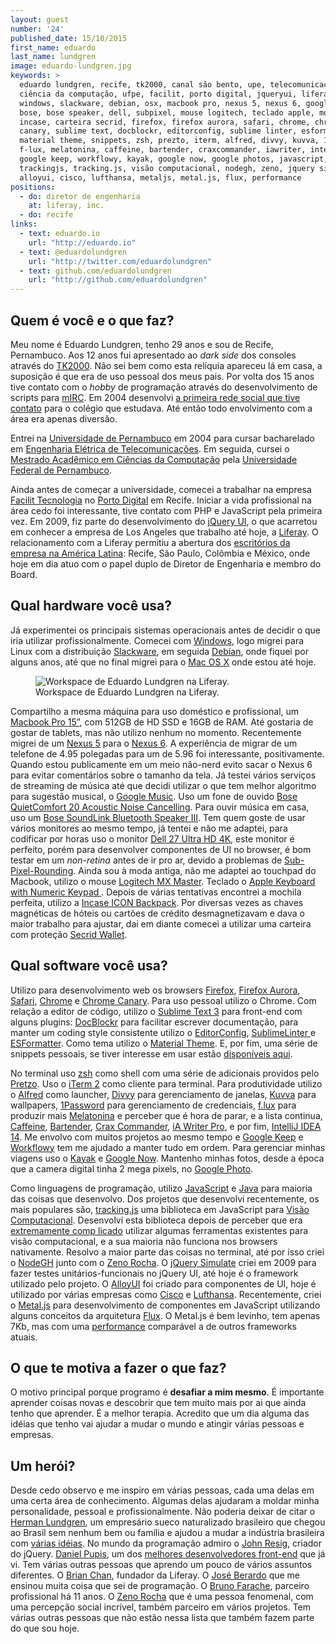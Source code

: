 ```yaml
---
layout: guest
number: '24'
published_date: 15/10/2015
first_name: eduardo
last_name: lundgren
image: eduardo-lundgren.jpg
keywords: >
  eduardo lundgren, recife, tk2000, canal são bento, upe, telecomunicações,
  ciência da computação, ufpe, facilit, porto digital, jqueryui, liferay, mirc,
  windows, slackware, debian, osx, macbook pro, nexus 5, nexus 6, google music,
  bose, bose speaker, dell, subpixel, mouse logitech, teclado apple, mochila
  incase, carteira secrid, firefox, firefox aurora, safari, chrome, chrome
  canary, sublime text, docblockr, editorconfig, sublime linter, esformatter,
  material theme, snippets, zsh, prezto, iterm, alfred, divvy, kuvva, 1password,
  f-lux, melatonina, caffeine, bartender, craxcommander, iawriter, intellij,
  google keep, workflowy, kayak, google now, google photos, javascript, java,
  trackingjs, tracking.js, visão computacional, nodegh, zeno, jquery simulate,
  alloyui, cisco, lufthansa, metaljs, metal.js, flux, performance
positions:
  - do: diretor de engenharia
    at: liferay, inc.
  - do: recife
links:
  - text: eduardo.io
    url: "http://eduardo.io"
  - text: @eduardolundgren
    url: "http://twitter.com/eduardolundgren"
  - text: github.com/eduardolundgren
    url: "http://github.com/eduardolundgren"
---
```



## Quem é você e o que faz?

Meu nome é Eduardo Lundgren, tenho 29 anos e sou de Recife, Pernambuco. Aos 12
anos fui apresentado ao *dark side* dos consoles através do [TK2000][tk2000].
Não sei bem como esta relíquia apareceu lá em casa, a suposição é que era de uso
pessoal dos meus pais. Por volta dos 15 anos tive contato com o *hobby* de
programação através do desenvolvimento de scripts para [mIRC][mirc]. Em 2004
desenvolvi [a primeira rede social que tive contato][canalsaobento] para o
colégio que estudava. Até então todo envolvimento com a área era apenas
diversão.

Entrei na [Universidade de Pernambuco][upe] em 2004 para cursar bacharelado em
[Engenharia Elétrica de Telecomunicações][telecomunicacoes]. Em seguida, cursei
o [Mestrado Acadêmico em Ciências da Computação][cienciadacomputacao] pela
[Universidade Federal de Pernambuco][ufpe].

Ainda antes de começar a universidade, comecei a trabalhar na empresa [Facilit
Tecnologia][facilit] no [Porto Digital][portodigital] em Recife. Iniciar a vida
profissional na área cedo foi interessante, tive contato com PHP e JavaScript
pela primeira vez. Em 2009, fiz parte do desenvolvimento do [jQuery
UI][jqueryui], o que acarretou em conhecer a empresa de Los Angeles que trabalho
até hoje, a [Liferay][liferay]. O relacionamento com a Liferay permitiu a
abertura dos [escritórios da empresa na América Latina][liferay-contact]:
Recife, São Paulo, Colômbia e México, onde hoje em dia atuo com o papel duplo de
Diretor de Engenharia e membro do Board.


[tk2000]: https://pt.wikipedia.org/wiki/TK2000
[mirc]: http://mirc.com
[canalsaobento]: https://web.archive.org/web/20040406203747/http://www.canalsaobento.com/
[upe]: http://upe.br
[telecomunicacoes]: http://www.upe.br/portal_antigo/cursos-presenciais-de-graduacao/tecnologias/bacharelado-em-engenharia-eletrica-de-telecomunicacoes/
[cienciadacomputacao]: http://www2.cin.ufpe.br/site/secao.php?s=3&c=115
[ufpe]: https://www.ufpe.br
[facilit]: http://facilit.com.br/
[portodigital]: http://www.portodigital.org
[jqueryui]: https://github.com/jquery/jquery-ui/graphs/contributors
[liferay]: http://liferay.com
[liferay-contact]: http://www.liferay.com/contact-us


## Qual hardware você usa?

Já experimentei os principais sistemas operacionais antes de decidir o que iria
utilizar profissionalmente. Comecei com [Windows][windows], logo migrei para
Linux com a distribuição [Slackware][slackware], em seguida [Debian][debian],
onde fiquei por alguns anos, até que no final migrei para o [Mac OS X][osx] onde
estou até hoje.

<figure class="image-fit">
  <img src="/images/content/eduardo-lundgren-workspace.jpg"
       alt="Workspace de Eduardo Lundgren na Liferay." />
  <figcaption class="caption-bottom">
    Workspace de Eduardo Lundgren na Liferay.
  </figcaption>
</figure>

Compartilho a mesma máquina para uso doméstico e profissional, um
[Macbook Pro 15”][macbookpro], com 512GB de HD SSD e 16GB de RAM. Até gostaria
de gostar de tablets, mas não utilizo nenhum no momento. Recentemente migrei de
um [Nexus 5][nexus5] para o [Nexus 6][nexus6]. A experiência de migrar de um
telefone de 4.95 polegadas para um de 5.96 foi interessante, positivamente.
Quando estou publicamente em um meio não-nerd evito sacar o Nexus 6 para evitar
comentários sobre o tamanho da tela. Já testei vários serviços de streaming de
música até que decidi utilizar o que tem melhor algoritmo para sugestão musical,
o [Google Music][googlemusic]. Uso um fone de ouvido
[Bose QuietComfort 20 Acoustic Noise Cancelling][bose]. Para ouvir música em
casa, uso um [Bose SoundLink Bluetooth Speaker III][bose-speaker]. Tem quem
goste de usar vários monitores ao mesmo tempo, já tentei e não me adaptei, para
codificar por horas uso o monitor [Dell 27 Ultra HD 4K][monitor-dell], este
monitor é perfeito, porém para desenvolver componentes de UI no browser, é bom
testar em um *non-retina* antes de ir pro ar, devido a problemas de
[Sub-Pixel-Rounding][subpixel]. Ainda sou à moda antiga, não me adaptei ao
touchpad do Macbook, utilizo o mouse [Logitech MX Master][mouse-logitech].
Teclado o [Apple Keyboard with Numeric Keypad ][keyboard-apple]. Depois de
várias tentativas encontrei a mochila perfeita, utilizo a
[Incase ICON Backpack][backpack-incase]. Por diversas vezes as chaves magnéticas
de hóteis ou cartões de crédito desmagnetizavam e dava o maior trabalho para
ajustar, dai em diante comecei a utilizar uma carteira com proteção
[Secrid Wallet][wallet-secrid].


[windows]: http://windows.microsoft.com/
[slackware]: http://www.slackware.com
[debian]: https://www.debian.org
[osx]: http://www.apple.com/osx/
[macbookpro]: http://www.apple.com/macbook-pro/
[nexus5]: http://www.google.com/nexus/5/
[nexus6]: http://www.google.com/nexus/6/
[googlemusic]: http://music.google.com
[bose]: https://www.bose.com/products/headphones/earphones/quietcomfort-20-acoustic-noise-cancelling-headphones.html
[bose-speaker]: https://www.bose.com/products/speakers/wireless_speakers/soundlink-bluetooth-speaker-iii.html
[monitor-dell]: http://accessories.us.dell.com/sna/productdetail.aspx?c=us&cs=19&l=en&sku=210-ADOF
[subpixel]: http://ejohn.org/blog/sub-pixel-problems-in-css/
[mouse-logitech]: http://www.logitech.com/en-us/product/mx-master?crid=7
[keyboard-apple]: http://www.apple.com/shop/product/MB110LL/B/apple-keyboard-with-numeric-keypad-english-usa
[backpack-incase]: https://www.incase.com/shop/bags/incase-icon-pack/
[wallet-secrid]: https://www.secrid.com/product/id/4/item/39/slimwallet-vintage-brown


## Qual software você usa?

Utilizo para desenvolvimento web os browsers [Firefox][firefox],
[Firefox Aurora][firefox-aurora], [Safari][safari], [Chrome][chrome] e
[Chrome Canary][chrome-canary]. Para uso pessoal utilizo o Chrome. Com relação a
editor de código, utilizo o [Sublime Text 3][sublime] para front-end com alguns
plugins: [DocBlockr][docblockr] para facilitar escrever documentação, para
manter um coding style consistente utilizo o [EditorConfig][editorconfig],
[SublimeLinter ][sublime-linter] e [ESFormatter][esformatter]. Como tema utilizo
o [Material Theme][material-theme]. E, por fim, uma série de snippets pessoais,
se tiver interesse em usar estão [disponíveis aqui][snippets].

No terminal uso [zsh][zsh] como shell com uma série de adicionais providos pelo
[Pretzo][prezto]. Uso o [iTerm 2][iterm] como cliente para terminal. Para
produtividade utilizo o [Alfred][alfred] como launcher, [Divvy][divvy] para
gerenciamento de janelas, [Kuvva][kuvva] para wallpapers, [1Password][1password]
para gerenciamento de credenciais, [f.lux][f-lux] para produzir mais
[Melatonina][melatonina] e perceber que é hora de parar, e a lista continua,
[Caffeine][caffeine], [Bartender][bartender], [Crax Commander][craxcommander],
[iA Writer Pro][iawriter], e por fim, [IntelliJ IDEA 14][intellij]. Me envolvo
com muitos projetos ao mesmo tempo e [Google Keep][googlekeep] e
[Workflowy][workflowy] tem me ajudado a manter tudo em ordem. Para gerenciar
minhas viagens uso o [Kayak][kayak] e [Google Now][googlenow]. Mantenho minhas
fotos, desde a época que a camera digital tinha 2 mega pixels, no
[Google Photo][googlephotos].

Como linguagens de programação, utilizo [JavaScript][javascript] e [Java][java]
para maioria das coisas que desenvolvo. Dos projetos que desenvolvi
recentemente, os mais populares são, [tracking.js][trackingjs] uma biblioteca em
JavaScript para [Visão Computacional][visaocomputacional]. Desenvolvi esta
biblioteca depois de perceber que era [extremamente comp licado][complicado]
utilizar algumas ferramentas existentes para visão computacional, e a sua
maioria não funciona nos browsers nativamente. Resolvo a maior parte das coisas
no terminal, até por isso criei o [NodeGH][nodegh] junto com o
[Zeno Rocha][zeno]. O [jQuery Simulate][jquery-simulate] criei em 2009 para
fazer testes unitários-funcionais no jQuery UI, até hoje é o framework utilizado
pelo projeto. O [AlloyUI][alloyui] foi criado para componentes de UI, hoje é
utilizado por várias empresas como [Cisco][cisco] e [Lufthansa][lufthansa].
Recentemente, criei o [Metal.js][metaljs] para desenvolvimento de componentes em
JavaScript utilizando alguns conceitos da arquitetura [Flux][flux]. O Metal.js é
bem levinho, tem apenas 7Kb, mas com uma [performance][metaljs-perf] comparável
a de outros frameworks atuais.


[firefox]: https://www.mozilla.org/en-US/firefox/new/
[firefox-aurora]: http://www.mozilla.org/en-US/firefox/aurora/
[safari]: http://www.apple.com/safari/
[chrome]: http://www.google.com/chrome/
[chrome-canary]: https://www.google.com/chrome/browser/canary.html
[sublime]: http://sublimetext.com/
[docblockr]: https://packagecontrol.io/search/DocBlockr
[editorconfig]: https://packagecontrol.io/packages/EditorConfig
[sublime-linter]: https://packagecontrol.io/packages/SublimeLinter
[esformatter]: https://packagecontrol.io/packages/EsFormatter
[material-theme]: https://packagecontrol.io/packages/Material%20Theme
[snippets]: https://github.com/eduardolundgren/snippets
[zsh]: https://en.wikipedia.org/wiki/Z_shell
[prezto]: https://github.com/sorin-ionescu/prezto
[iterm]: http://www.iterm2.com/
[alfred]: http://alfredapp.com/
[divvy]: http://mizage.com/divvy/
[kuvva]: https://www.kuvva.com/
[1password]: https://agilebits.com/onepassword
[f-lux]: https://justgetflux.com/
[melatonina]: https://en.wikipedia.org/wiki/Melatonin
[caffeine]: http://lightheadsw.com/caffeine/
[bartender]: http://www.macbartender.com/
[craxcommander]: http://crax.soft4u2.com/
[iawriter]: https://ia.net/writer/mac/
[intellij]: https://www.jetbrains.com/idea/
[googlekeep]: http://keep.google.com
[workflowy]: https://workflowy.com/
[kayak]: http://www.kayak.com/
[googlenow]: http://www.google.com/landing/now/
[googlephotos]: https://photos.google.com/
[javascript]: https://en.wikipedia.org/wiki/JavaScript
[java]: https://www.java.com/
[trackingjs]: http://trackingjs.com
[visaocomputacional]: https://pt.wikipedia.org/wiki/Vis%C3%A3o_computacional
[complicado]: http://docs.opencv.org/doc/tutorials/objdetect/cascade_classifier/cascade_classifier.html
[nodegh]: http://nodegh.io/
[zeno]: http://twitter.com/zenorocha
[jquery-simulate]: https://github.com/eduardolundgren/jquery-simulate
[alloyui]: http://alloyui.com/
[cisco]: http://developer.cisco.com/
[lufthansa]: http://www.lufthansa-flight-training.com/en/home
[metaljs]: http://metaljs.com/
[flux]: https://facebook.github.io/flux/docs/overview.html
[metaljs-perf]: http://metaljs.com/docs/performance.html


## O que te motiva a fazer o que faz?

O motivo principal porque programo é __desafiar a mim mesmo__. É importante
aprender coisas novas e descobrir que tem muito mais por ai que ainda tenho que
aprender. É a melhor terapia. Acredito que um dia alguma das idéias que tenho
vai ajudar a mudar o mundo e atingir várias pessoas e empresas.


## Um herói?

Desde cedo observo e me inspiro em várias pessoas, cada uma delas em uma certa
área de conhecimento. Algumas delas ajudaram a moldar minha personalidade,
pessoal e profissionalmente. Não poderia deixar de citar o
[Herman Lundgren][herman], um empresário sueco naturalizado brasileiro que
chegou ao Brasil sem nenhum bem ou família e ajudou a mudar a indústria
brasileira com [várias idéias][ideias]. No mundo da programação admiro o
[John Resig][john], criador do jQuery. [Daniel Pupis][daniel], um dos
[melhores desenvolvedores front-end][daniel-projects] que já vi. Tem várias
outras pessoas que aprendo um pouco de vários assuntos diferentes. O
[Brian Chan][brian], fundador da Liferay. O [José Berardo][jose] que me ensinou
muita coisa que sei de programação. O [Bruno Farache][bruno], parceiro
profissional há 11 anos. O [Zeno Rocha][zeno] que é uma pessoa fenomenal, com
uma percepção social incrível, também parceiro em vários projetos. Tem várias
outras pessoas que não estão nessa lista que também fazem parte do que sou hoje.


[herman]: https://pt.wikipedia.org/wiki/Herman_Theodor_Lundgren
[ideias]: http://www.usp.br/pioneiros/n/vol3.php
[john]: https://en.wikipedia.org/wiki/John_Resig
[daniel]: http://pupius.co.uk/blog/
[daniel-projects]: http://pupius.co.uk/projects/
[brian]: http://twitter.com/brianchandotcom
[jose]: https://twitter.com/joseberardo
[bruno]: http://twitter.com/bfarache
